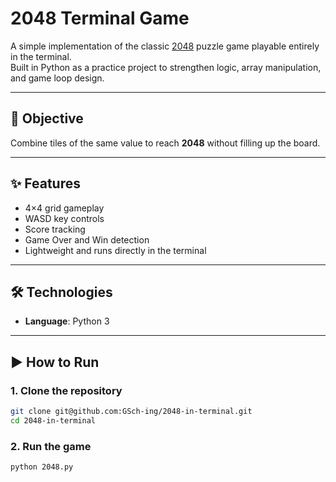 # 2048 Terminal Game

A simple implementation of the classic [2048](https://en.wikipedia.org/wiki/2048_(video_game)) puzzle game playable entirely in the terminal.  
Built in Python as a practice project to strengthen logic, array manipulation, and game loop design.

---

## 🎯 Objective
Combine tiles of the same value to reach **2048** without filling up the board.

---

## ✨ Features
- 4×4 grid gameplay
- WASD key controls
- Score tracking
- Game Over and Win detection
- Lightweight and runs directly in the terminal

---

## 🛠️ Technologies
- **Language**: Python 3

---

## ▶️ How to Run

### 1. Clone the repository
```bash
git clone git@github.com:GSch-ing/2048-in-terminal.git
cd 2048-in-terminal
```

### 2. Run the game
```bash
python 2048.py
```
